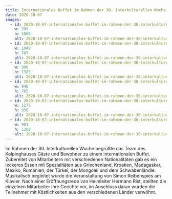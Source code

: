 ```yaml
---
title: Internationales Buffet im Rahmen der 30. Interkulturellen Woche in Reutlingen
date: 2020-10-07
images:
  - id: 2020-10-07-internationales-buffet-im-rahmen-der-30-interkulturellen-woche-in-reutlingen-1
    w: 799
    h: 1066
    alt: 2020-10-07-internationales-buffet-im-rahmen-der-30-interkulturellen-woche-in-reutlingen-1
  - id: 2020-10-07-internationales-buffet-im-rahmen-der-30-interkulturellen-woche-in-reutlingen-2
    w: 1049
    h: 787
    alt: 2020-10-07-internationales-buffet-im-rahmen-der-30-interkulturellen-woche-in-reutlingen-2
  - id: 2020-10-07-internationales-buffet-im-rahmen-der-30-interkulturellen-woche-in-reutlingen-3
    w: 996
    h: 1329
    alt: 2020-10-07-internationales-buffet-im-rahmen-der-30-interkulturellen-woche-in-reutlingen-3
  - id: 2020-10-07-internationales-buffet-im-rahmen-der-30-interkulturellen-woche-in-reutlingen-4
    w: 940
    h: 705
    alt: 2020-10-07-internationales-buffet-im-rahmen-der-30-interkulturellen-woche-in-reutlingen-4
  - id: 2020-10-07-internationales-buffet-im-rahmen-der-30-interkulturellen-woche-in-reutlingen-5
    w: 1277
    h: 958
    alt: 2020-10-07-internationales-buffet-im-rahmen-der-30-interkulturellen-woche-in-reutlingen-5
  - id: 2020-10-07-internationales-buffet-im-rahmen-der-30-interkulturellen-woche-in-reutlingen-6
    w: 981
    h: 1308
    alt: 2020-10-07-internationales-buffet-im-rahmen-der-30-interkulturellen-woche-in-reutlingen-6
---
```


<!--mehr-->

Im Rahmen der 30. Interkulturellen Woche begrüßte das Team des Kolpinghauses Gäste und Bewohner zu einem internationalen Buffet. Zubereitet von Mitarbeitern mit verschiedenen Nationalitäten gab es ein leckeres Essen mit Spezialitäten aus Griechenland, Kroatien, Madagaskar, Mexiko, Rumänien, der Türkei, der Mongolei und dem Schwabenländle. Musikalisch begleitet wurde die Veranstaltung von Simon Reibenspies am Klavier. Nach einer Eröffnungsrede von Heimleiter Hermann Rist, stellten die einzelnen Mitarbeiter ihre Gerichte vor, im Anschluss daran wurden die Teilnehmer mit Köstlichkeiten aus den verschiedenen Länder verwöhnt.
